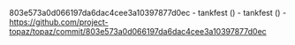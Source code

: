 803e573a0d066197da6dac4cee3a10397877d0ec - tankfest () - tankfest () - https://github.com/project-topaz/topaz/commit/803e573a0d066197da6dac4cee3a10397877d0ec
